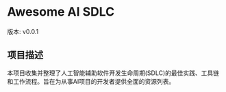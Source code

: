 # Awesome AI SDLC

版本: v0.0.1

## 项目描述

本项目收集并整理了人工智能辅助软件开发生命周期(SDLC)的最佳实践、工具链和工作流程。旨在为从事AI项目的开发者提供全面的资源列表。